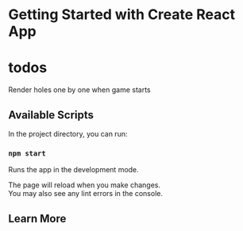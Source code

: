 # Getting Started with Create React App

# todos

Render holes one by one when game starts

## Available Scripts

In the project directory, you can run:

### `npm start`

Runs the app in the development mode.

The page will reload when you make changes.\
You may also see any lint errors in the console.

## Learn More

